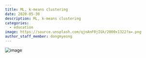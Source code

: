 ```yaml
---
title: ML, k-means clustering
date: 2020-05-30
description: ML, k-means clustering
categories:
  - education
image: https://source.unsplash.com/qjnAnF0jIGk/2000x1322?a=.png
author_staff_member: dongmyeong
---
```



![image](https://user-images.githubusercontent.com/56889151/83323053-315a8a00-a297-11ea-9b86-1495d9374762.png)
